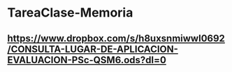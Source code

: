 # TareaClase-Memoria

## https://www.dropbox.com/s/h8uxsnmiwwl0692/CONSULTA-LUGAR-DE-APLICACION-EVALUACION-PSc-QSM6.ods?dl=0
